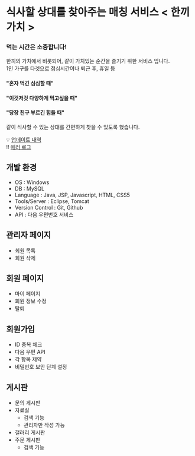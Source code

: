 # 식사할 상대를 찾아주는 매칭 서비스 < 한끼가치 >
 
### 먹는 시간은 소중합니다!
한끼의 가치에서 비롯되어, 같이 가치있는 순간을 즐기기 위한 서비스 입니다.   
1인 가구를 타겟으로 점심시간이나 퇴근 후, 휴일 등 
 
#### "혼자 먹긴 심심할 때"
 
#### "이것저것 다양하게 먹고싶을 때"
 
#### "당장 친구 부르긴 힘들 때"

같이 식사할 수 있는 상대를 간편하게 찾을 수 있도록 했습니다.
 

💡 [업데이트 내역](https://github.com/kizuc/project1/blob/main/update.md)<br>
‼ [에러 로그](https://github.com/kizuc/project1/blob/main/error.md)

## 개발 환경
- OS : Windows
- DB : MySQL
- Language : Java, JSP, Javascript, HTML, CSS5
- Tools/Server : Eclipse, Tomcat
- Version Control : Git, Github
- API : 다음 우편번호 서비스

## 관리자 페이지
  - 회원 목록
  - 회원 삭제
 
## 회원 페이지
  - 마이 페이지
  - 회원 정보 수정
  - 탈퇴
  
## 회원가입
  - ID 중복 체크
  - 다음 우편 API
  - 각 항목 제약
  - 비밀번호 보안 단계 설정
  
## 게시판
  - 문의 게시판
  - 자료실
    + 검색 기능
    + 관리자만 작성 가능
  - 갤러리 게시판
  - 주문 게시판
    + 검색 기능
  
